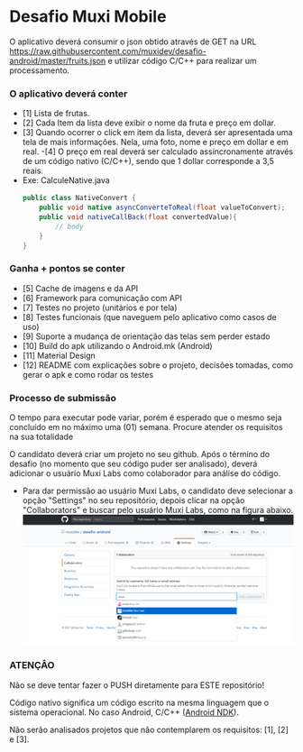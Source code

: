 # Desafio Muxi Mobile
O aplicativo deverá consumir o json obtido através de GET na URL https://raw.githubusercontent.com/muxidev/desafio-android/master/fruits.json e utilizar código C/C++ para realizar um processamento.

### O aplicativo deverá conter
 - [1] Lista de frutas. 
 - [2] Cada Item da lista deve exibir o nome da fruta e preço em dollar.
 - [3] Quando ocorrer o click em item da lista, deverá ser apresentada uma tela de mais informações. Nela, uma foto, nome e preço em dollar e em real. 
  -[4] O preço em real deverá ser calculado assincronamente através de um código nativo (C/C++), sendo que 1 dollar corresponde a 3,5 reais.
  - Exe: CalculeNative.java
	```java
    public class NativeConvert {
        public void native asyncConverteToReal(float valueToConvert);
        public void nativeCallBack(float convertedValue){
            // body
        }
    }
      ```
  

### Ganha + pontos se conter
- [5] Cache de imagens e da API
- [6] Framework para comunicação com API
- [7] Testes no projeto (unitários e por tela)
- [8] Testes funcionais (que naveguem pelo aplicativo como casos de uso)
- [9] Suporte a mudança de orientação das telas sem perder estado
- [10] Build do apk utilizando o Android.mk (Android)
- [11] Material Design
- [12] README com explicações sobre o projeto, decisões tomadas, como gerar o apk e como rodar os testes
 


### **Processo de submissão** ###
O tempo para executar pode variar, porém é esperado que o mesmo seja concluído em no máximo uma (01) semana. Procure atender os requisitos na sua totalidade

O candidato deverá criar um projeto no seu github. Após o término do desafio (no momento que seu código puder ser analisado), deverá adicionar o usuário Muxi Labs como colaborador para análise do código.
 - Para dar permissão ao usuário Muxi Labs, o candidato deve selecionar a opção "Settings" no seu repositório, depois clicar na opção "Collaborators" e buscar pelo usuário Muxi Labs, como na figura abaixo.
![Alt text](images/add-permission.jpg?raw=true "Exemplo de como dar permissão para o usuário Muxi Labs")
### **ATENÇÂO** ###
Não se deve tentar fazer o PUSH diretamente para ESTE repositório!

Código nativo significa um código escrito na mesma linguagem que o sistema operacional. No caso Android, C/C++ ([Android NDK](https://developer.android.com/ndk/index.html)).

Não serão analisados projetos que não contemplarem os requisitos: [1], [2] e [3].

